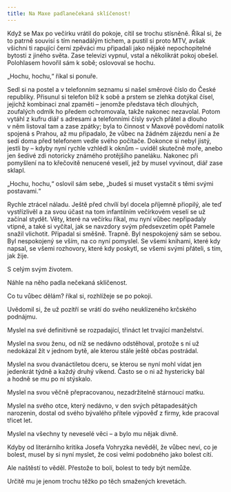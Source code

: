 ```yaml
---
title: Na Maxe padlanečekaná sklíčenost!
---
```


Když se Max po večírku vrátil do pokoje, cítil se trochu stísněně. Říkal si, že to patrně souvisí s tím nenadálým tichem, a pustil si proto MTV, avšak všichni ti rapující černí zpěváci mu připadali jako nějaké nepochopitelné bytosti z jiného světa. Zase televizi vypnul, vstal a několikrát pokoj obešel. Polohlasem hovořil sám k sobě; oslovoval se hochu.

  

„Hochu, hochu,“ říkal si ponuře.

Sedl si na postel a v telefonním seznamu si našel směrové číslo do České republiky. Přisunul si telefon blíž k sobě a prstem se zlehka dotýkal čísel, jejichž kombinaci znal zpaměti – jenomže představa těch dlouhých, zoufalých odmlk ho předem ochromovala, takže nakonec nezavolal. Potom vytáhl z kufru diář s adresami a telefonními čísly svých přátel a dlouho v něm listoval tam a zase zpátky; byla to činnost v Maxově povědomí natolik spojená s Prahou, až mu připadalo, že vůbec na žádném zájezdu není a že sedí doma před telefonem vedle svého počítače. Dokonce si nebyl jistý, jestli by – kdyby nyní rychle vzhlédl k oknům – uviděl skutečně moře, anebo jen šedivé zdi notoricky známého protějšího paneláku. Nakonec při pomyšlení na to křečovitě nenucené veselí, jež by musel vyvinout, diář zase sklapl.

„Hochu, hochu,“ oslovil sám sebe, „budeš si muset vystačit s těmi svými postavami.“

Rychle ztrácel náladu. Ještě před chvílí byl docela příjemně přiopilý, ale teď vystřízlivěl a za svou účast na tom infantilním večírkovém veselí se už začínal stydět. Věty, které na večírku říkal, mu nyní vůbec nepřipadaly vtipné, a také si vyčítal, jak se navzdory svým předsevzetím opět Pamele snažil vlichotit. Připadal si směšně. Trapně. Byl nespokojený sám se sebou. Byl nespokojený se vším, na co nyní pomyslel. Se všemi knihami, které kdy napsal, se všemi rozhovory, které kdy poskytl, se všemi svými přáteli, s tím, jak žije.

S celým svým životem.

Náhle na něho padla nečekaná sklíčenost.

Co tu vůbec dělám? říkal si, rozhlížeje se po pokoji.

Uvědomil si, že už pozítří se vrátí do svého neuklizeného krčského podnájmu.

Myslel na své definitivně se rozpadající, třináct let trvající manželství.

Myslel na svou ženu, od níž se nedávno odstěhoval, protože s ní už nedokázal žít v jednom bytě, ale kterou stále ještě občas postrádal.

Myslel na svou dvanáctiletou dceru, se kterou se nyní mohl vídat jen jedenkrát týdně a každý druhý víkend. Často se o ni až hystericky bál a hodně se mu po ní stýskalo.

Myslel na svou věčně přepracovanou, nezadržitelně stárnoucí matku.

Myslel na svého otce, který nedávno, v den svých pětapadesátých narozenin, dostal od svého bývalého přítele výpověď z firmy, kde pracoval třicet let.

Myslel na všechny ty neveselé věci – a bylo mu nějak divně.

Kdyby od literárního kritika Josefa Vohryzka nevěděl, že vůbec neví, co je bolest, musel by si nyní myslet, že cosi velmi podobného jako bolest cítí.

Ale naštěstí to věděl. Přestože to bolí, bolest to tedy být nemůže.

Určitě mu je jenom trochu těžko po těch smažených krevetách.
